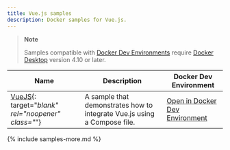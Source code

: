 ```yaml
---
title: Vue.js samples
description: Docker samples for Vue.js.
---
```


> **Note**
>
> Samples compatible with [Docker Dev Environments](../desktop/dev-environments/index.md) require [Docker Desktop](../get-docker.md) version 4.10 or later.

| Name | Description | Docker Dev Environment |
| ---- | ----------- | -------------------------------------- |
| [VueJS](https://github.com/docker/awesome-compose/tree/master/vuejs){: target="_blank" rel="noopener" class="_"} |  A sample that demonstrates how to integrate Vue.js using a Compose file. | [Open in Docker Dev Environment](https://open.docker.com/dashboard/dev-envs?url=https://github.com/docker/awesome-compose/tree/master/vuejs) |


{% include samples-more.md %}